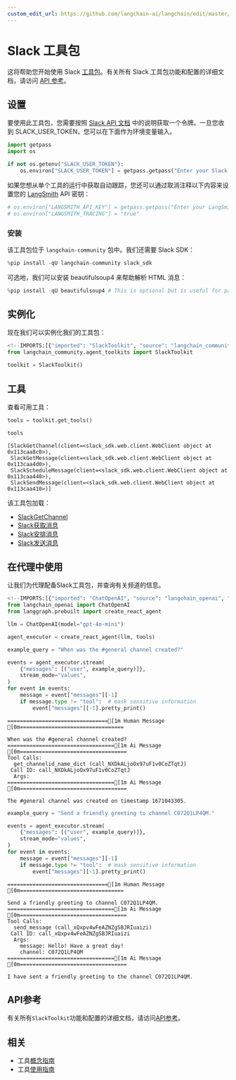 ```yaml
---
custom_edit_url: https://github.com/langchain-ai/langchain/edit/master/docs/docs/integrations/tools/slack.ipynb
---
```

# Slack 工具包

这将帮助您开始使用 Slack [工具包](/docs/concepts/#toolkits)。有关所有 Slack 工具包功能和配置的详细文档，请访问 [API 参考](https://python.langchain.com/api_reference/community/agent_toolkits/langchain_community.agent_toolkits.slack.toolkit.SlackToolkit.html)。

## 设置

要使用此工具包，您需要按照 [Slack API 文档](https://api.slack.com/tutorials/tracks/getting-a-token) 中的说明获取一个令牌。一旦您收到 SLACK_USER_TOKEN，您可以在下面作为环境变量输入。


```python
import getpass
import os

if not os.getenv("SLACK_USER_TOKEN"):
    os.environ["SLACK_USER_TOKEN"] = getpass.getpass("Enter your Slack user token: ")
```

如果您想从单个工具的运行中获取自动跟踪，您还可以通过取消注释以下内容来设置您的 [LangSmith](https://docs.smith.langchain.com/) API 密钥：


```python
# os.environ["LANGSMITH_API_KEY"] = getpass.getpass("Enter your LangSmith API key: ")
# os.environ["LANGSMITH_TRACING"] = "true"
```

### 安装

该工具包位于 `langchain-community` 包中。我们还需要 Slack SDK：


```python
%pip install -qU langchain-community slack_sdk
```

可选地，我们可以安装 beautifulsoup4 来帮助解析 HTML 消息：


```python
%pip install -qU beautifulsoup4 # This is optional but is useful for parsing HTML messages
```

## 实例化

现在我们可以实例化我们的工具包：


```python
<!--IMPORTS:[{"imported": "SlackToolkit", "source": "langchain_community.agent_toolkits", "docs": "https://python.langchain.com/api_reference/community/agent_toolkits/langchain_community.agent_toolkits.slack.toolkit.SlackToolkit.html", "title": "Slack Toolkit"}]-->
from langchain_community.agent_toolkits import SlackToolkit

toolkit = SlackToolkit()
```

## 工具

查看可用工具：


```python
tools = toolkit.get_tools()

tools
```



```output
[SlackGetChannel(client=<slack_sdk.web.client.WebClient object at 0x113caa8c0>),
 SlackGetMessage(client=<slack_sdk.web.client.WebClient object at 0x113caa4d0>),
 SlackScheduleMessage(client=<slack_sdk.web.client.WebClient object at 0x113caa440>),
 SlackSendMessage(client=<slack_sdk.web.client.WebClient object at 0x113caa410>)]
```


该工具包加载：

- [SlackGetChannel](https://python.langchain.com/api_reference/community/tools/langchain_community.tools.slack.get_channel.SlackGetChannel.html)
- [Slack获取消息](https://python.langchain.com/api_reference/community/tools/langchain_community.tools.slack.get_message.SlackGetMessage.html)
- [Slack安排消息](https://python.langchain.com/api_reference/community/tools/langchain_community.tools.slack.schedule_message.SlackScheduleMessage.html)
- [Slack发送消息](https://python.langchain.com/api_reference/community/tools/langchain_community.tools.slack.send_message.SlackSendMessage.html)

## 在代理中使用

让我们为代理配备Slack工具包，并查询有关频道的信息。


```python
<!--IMPORTS:[{"imported": "ChatOpenAI", "source": "langchain_openai", "docs": "https://python.langchain.com/api_reference/openai/chat_models/langchain_openai.chat_models.base.ChatOpenAI.html", "title": "Slack Toolkit"}]-->
from langchain_openai import ChatOpenAI
from langgraph.prebuilt import create_react_agent

llm = ChatOpenAI(model="gpt-4o-mini")

agent_executor = create_react_agent(llm, tools)
```


```python
example_query = "When was the #general channel created?"

events = agent_executor.stream(
    {"messages": [("user", example_query)]},
    stream_mode="values",
)
for event in events:
    message = event["messages"][-1]
    if message.type != "tool":  # mask sensitive information
        event["messages"][-1].pretty_print()
```
```output
================================[1m Human Message [0m=================================

When was the #general channel created?
==================================[1m Ai Message [0m==================================
Tool Calls:
  get_channelid_name_dict (call_NXDkALjoOx97uF1v0CoZTqtJ)
 Call ID: call_NXDkALjoOx97uF1v0CoZTqtJ
  Args:
==================================[1m Ai Message [0m==================================

The #general channel was created on timestamp 1671043305.
```

```python
example_query = "Send a friendly greeting to channel C072Q1LP4QM."

events = agent_executor.stream(
    {"messages": [("user", example_query)]},
    stream_mode="values",
)
for event in events:
    message = event["messages"][-1]
    if message.type != "tool":  # mask sensitive information
        event["messages"][-1].pretty_print()
```
```output
================================[1m Human Message [0m=================================

Send a friendly greeting to channel C072Q1LP4QM.
==================================[1m Ai Message [0m==================================
Tool Calls:
  send_message (call_xQxpv4wFeAZNZgSBJRIuaizi)
 Call ID: call_xQxpv4wFeAZNZgSBJRIuaizi
  Args:
    message: Hello! Have a great day!
    channel: C072Q1LP4QM
==================================[1m Ai Message [0m==================================

I have sent a friendly greeting to the channel C072Q1LP4QM.
```
## API参考

有关所有`SlackToolkit`功能和配置的详细文档，请访问[API参考](https://python.langchain.com/api_reference/community/agent_toolkits/langchain_community.agent_toolkits.slack.toolkit.SlackToolkit.html)。


## 相关

- 工具[概念指南](/docs/concepts/#tools)
- 工具[使用指南](/docs/how_to/#tools)
